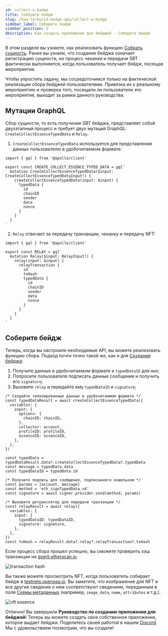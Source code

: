 ```yaml
---
id: collect-a-badge
title: Соберите бейдж
slug: /how-to/build-badge-app/collect-a-badge
sidebar_label: Соберите бейдж
sidebar_position: 5
description: Как создать приложение для бейджей - Соберите бейдж
---
```


В этом разделе вы узнаете, как реализовать функцию [Собрать сущность](/api/content/essence/collect-essence). Ранее вы узнали, что создание бейджа означает регистрацию сущности, но процесс чеканки и передачи SBT фактически выполняется, когда пользователь получает бейдж, посещая мероприятие.

Чтобы упростить задачу, мы сосредоточимся только на фактической реализации сбора бейджей пользователями. Привязка их к реальному мероприятию и проверка того, посещали ли пользователи это мероприятие, выходит за рамки данного руководства.

## Мутации GraphQL

Сбор сущности, то есть получение SBT бейджа, представляет собой двухэтапный процесс и требует двух мутаций GraphQL: `CreateCollectEssenceTypedData` и `Relay`.

1. `CreateCollectEssenceTypedData` используется для представления данных пользователю в удобочитаемом формате:

```tsx title="graphql/CreateCollectEssenceTypedData.ts"
import { gql } from '@apollo/client'

export const CREATE_COLLECT_ESSENCE_TYPED_DATA = gql`
  mutation CreateCollectEssenceTypedData($input: CreateCollectEssenceTypedDataInput!) {
    createCollectEssenceTypedData(input: $input) {
      typedData {
        id
        chainID
        sender
        data
        nonce
      }
    }
  }
`
```

2. `Relay` отвечает за передачу транзакции, чеканку и передачу NFT:

```tsx title="graphql/Relay.ts"
import { gql } from '@apollo/client'

export const RELAY = gql`
  mutation Relay($input: RelayInput!) {
    relay(input: $input) {
      relayTransaction {
        id
        txHash
        typedData {
          id
          chainID
          sender
          data
          nonce
        }
      }
    }
  }
`
```

## Соберите бейдж

Теперь, когда вы настроили необходимые API, вы можете реализовать функцию сбора. Подход почти точно такой же, как и для [Создания бейджа](/how-to/build-badge-app/create-a-badge):

1. Получите данные в удобочитаемом формате и `typedDataID` для них;
2. Попросите пользователя подписать данные сообщения и получить его `signature`;
3. Вызовите `relay` и передайте ему `typedDataID` и `signature`;

```tsx title="components/CollectBtn.tsx"
/* Создайте типизированные данные в удобочитаемом формате */
const typedDataResult = await createCollectEssenceTypedData({
  variables: {
    input: {
      options: {
        chainID: chainID,
      },
      collector: account,
      profileID: profileID,
      essenceID: essenceID,
    },
  },
})

const typedData = typedDataResult.data?.createCollectEssenceTypedData?.typedData
const message = typedData.data
const typedDataID = typedData.id

/* Получите подпись для сообщения, подписанного кошельком */
const params = [account, message]
const method = 'eth_signTypedData_v4'
const signature = await signer.provider.send(method, params)

/* Вызовите ретранслятор для передачи транзакции */
const relayResult = await relay({
  variables: {
    input: {
      typedDataID: typedDataID,
      signature: signature,
    },
  },
})
const txHash = relayResult.data?.relay?.relayTransaction?.txHash
```

Если процесс сбора прошел успешно, вы сможете проверить хэш транзакции на [goerli.etherscan.io](https://goerli.etherscan.io/).

![transaction hash](/img/v2/build-badge-app-collect-a-badge-tx.png)

Вы также можете просмотреть NFT, когда пользователь собирает бейдж в [testnets.opensea.io](https://testnets.opensea.io). Вы заметите, что изображение для NFT и все другие сведения о нем соответствуют сведениям, переданным в поля [Схемы метаданных](/how-to/build-nft-sbt-platform/create-a-badge#metadata-schema) (например, `image_data`, `name`, `attributes` и т.д.).

![nft essence](/img/v2/build-badge-app-collect-a-badge-nft.png)

Отлично! Вы завершили **Руководство по созданию приложения для бейджей**! Теперь вы можете создать свое собственное приложение, которое выдает бейджи. Поделитесь своей работой в нашем [Discord](https://discord.com/invite/cUc8VRGmPs). Мы с удовольствием посмотрим, что вы создали!
